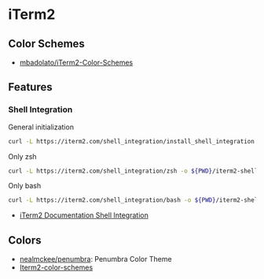 # iTerm2

## Color Schemes

- [mbadolato/iTerm2-Color-Schemes](https://github.com/mbadolato/iTerm2-Color-Schemes)

## Features

### Shell Integration

General initialization

```sh
curl -L https://iterm2.com/shell_integration/install_shell_integration.sh | bash
```

Only zsh

```sh
curl -L https://iterm2.com/shell_integration/zsh -o ${PWD}/iterm2-shell-integration.zsh
```

Only bash

```sh
curl -L https://iterm2.com/shell_integration/bash -o ${PWD}/iterm2-shell-integration.bash
```

- [iTerm2 Documentation Shell Integration](https://iterm2.com/documentation-shell-integration.html)

## Colors

- [nealmckee/penumbra](https://github.com/nealmckee/penumbra): Penumbra Color
  Theme
- [Iterm2-color-schemes](https://iterm2colorschemes.com/)
